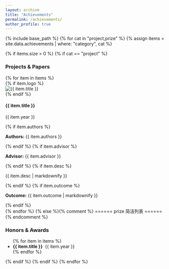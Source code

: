 ```yaml
---
layout: archive
title: "Achievements"
permalink: /achievements/
author_profile: true
---
```


{% include base_path %}
{% for cat in "project,prize" %}
  {% assign items = site.data.achievements | where: "category", cat %}

  {% if items.size > 0 %}
    {% if cat == "project" %}
      <h3 id="project">Projects & Papers</h3>
      {% for item in items %}
        <div class="achieve-row">
          {% if item.logo %}
            <div class="achieve-logo">
              <img src="{{ item.logo | prepend: '/images/achievements/' | relative_url }}" alt="{{ item.title }}">
            </div>
          {% endif %}
          <div class="achieve-text {% unless item.logo %}no-logo{% endunless %}">
            <h4>{{ item.title }}</h4>
            <p class="year">{{ item.year }}</p>
            {% if item.authors %}<p class="authors"><strong>Authors:</strong> {{ item.authors }}</p>{% endif %}
            {% if item.advisor %}<p class="advisor"><strong>Advisor:</strong> {{ item.advisor }}</p>{% endif %}
            {% if item.desc %}<p class="desc">{{ item.desc | markdownify }}</p>{% endif %}
            {% if item.outcome %}<p class="outcome"><strong>Outcome:</strong> {{ item.outcome | markdownify }}</p>{% endif %}
          </div>
        </div>
      {% endfor %}
    {% else %}{% comment %} ====== prize 简洁列表 ====== {% endcomment %}
      <h3 id="prize">Honors & Awards</h3>
      <ul class="award-list">
        {% for item in items %}
          <li><strong>{{ item.title }}</strong>&nbsp;&nbsp;{{ item.year }}</li>
        {% endfor %}
      </ul>
    {% endif %}
  {% endif %}
{% endfor %}
